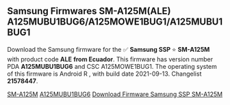 <h2>Samsung Firmwares SM-A125M(ALE) A125MUBU1BUG6/A125MOWE1BUG1/A125MUBU1BUG1</h2>
Download the Samsung firmware for the ✅ <strong>Samsung SSP </strong> ⭐ <strong>SM-A125M</strong> with product code <strong>ALE</strong> <strong> from Ecuador</strong>. This firmware has version number PDA <strong>A125MUBU1BUG6</strong> and CSC A125MOWE1BUG1. The operating system of this firmware is Android R , with build date 2021-09-13. Changelist <strong>21578447</strong>.


[SM-A125M](https://samfirm.shop/samsung/model/SM-A125M)
[A125MUBU1BUG6](https://samfirm.shop/samsung/pda/A125MUBU1BUG6)
[Download Firmware Samsung SSP SM-A125M](https://samfirm.shop/samsung/firmware/456133)
